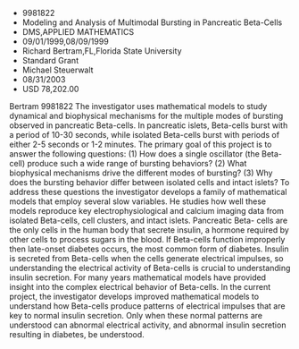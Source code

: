 
* 9981822
* Modeling and Analysis of Multimodal Bursting in Pancreatic Beta-Cells
* DMS,APPLIED MATHEMATICS
* 09/01/1999,08/09/1999
* Richard Bertram,FL,Florida State University
* Standard Grant
* Michael Steuerwalt
* 08/31/2003
* USD 78,202.00

Bertram 9981822 The investigator uses mathematical models to study dynamical and
biophysical mechanisms for the multiple modes of bursting observed in pancreatic
Beta-cells. In pancreatic islets, Beta-cells burst with a period of 10-30
seconds, while isolated Beta-cells burst with periods of either 2-5 seconds or
1-2 minutes. The primary goal of this project is to answer the following
questions: (1) How does a single oscillator (the Beta-cell) produce such a wide
range of bursting behaviors? (2) What biophysical mechanisms drive the different
modes of bursting? (3) Why does the bursting behavior differ between isolated
cells and intact islets? To address these questions the investigator develops a
family of mathematical models that employ several slow variables. He studies how
well these models reproduce key electrophysiological and calcium imaging data
from isolated Beta-cells, cell clusters, and intact islets. Pancreatic Beta-
cells are the only cells in the human body that secrete insulin, a hormone
required by other cells to process sugars in the blood. If Beta-cells function
improperly then late-onset diabetes occurs, the most common form of diabetes.
Insulin is secreted from Beta-cells when the cells generate electrical impulses,
so understanding the electrical activity of Beta-cells is crucial to
understanding insulin secretion. For many years mathematical models have
provided insight into the complex electrical behavior of Beta-cells. In the
current project, the investigator develops improved mathematical models to
understand how Beta-cells produce patterns of electrical impulses that are key
to normal insulin secretion. Only when these normal patterns are understood can
abnormal electrical activity, and abnormal insulin secretion resulting in
diabetes, be understood.
